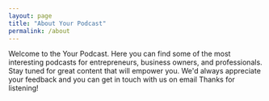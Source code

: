 ```yaml
---
layout: page
title: "About Your Podcast"
permalink: /about
---
```


Welcome to the Your Podcast. Here you can find some of the most interesting podcasts for entrepreneurs, business owners, and professionals. Stay tuned for great content that will empower you. We'd always appreciate your feedback and you can get in touch with us on email Thanks for listening!
